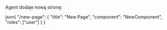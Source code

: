 Agent dodaje nową stronę:

json{
  "/new-page": { 
    "title": "New Page", 
    "component": "NewComponent",
    "roles": ["user"]
  }
}